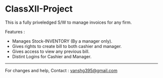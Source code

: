 # ClassXII-Project

This is a fully priveledged S/W to manage invoices for any firm.

Features :
<ul>
  <li> Manages Stock-INVENTORY (By a manager only).
  <li> Gives rights to create bill to both cashier and manager.
  <li> Gives access to view any previous bill.
  <li> Distint Logins for Cashier and Manager.
</ul>
<hr>
For changes and help, Contact : <a href="mailto:vanshg395@gmail.com?subject=Email%20Subject">vanshg395@gmail.com</a>
